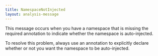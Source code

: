 ```yaml
---
title: NamespaceNotInjected
layout: analysis-message
---
```


This message occurs when you have a namespace that is missing the required
annotation to indicate whether the namespace is auto-injected.

To resolve this problem, always use an annotation to explicitly declare whether
or not you want the namespace to be auto-injected.
